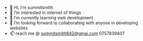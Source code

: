 - 👋 Hi, I’m summitsmith
- 👀 I’m interested in internet of things
- 🌱 I’m currently learning web development
- 💞️ I’m looking forward to collaborating with anyone in developing websites
- 📫 reach me @ summitsmith842@gmai.com 0757839407

<!---
summitsmith/summitsmith is a ✨ special ✨ repository because its `README.md` (this file) appears on your GitHub profile.
You can click the Preview link to take a look at your changes.
--->
